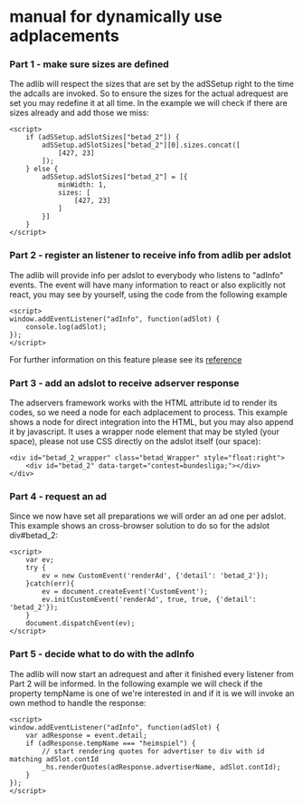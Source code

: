 # manual for dynamically use adplacements

### Part 1 - make sure sizes are defined
The adlib will respect the sizes that are set by the adSSetup right to the time the adcalls are invoked.
So to ensure the sizes for the actual adrequest are set you may redefine it at all time.
In the example we will check if there are sizes already and add those we miss:

```
<script>
    if (adSSetup.adSlotSizes["betad_2"]) {
        adSSetup.adSlotSizes["betad_2"][0].sizes.concat([
            [427, 23]
        ]);
    } else {
        adSSetup.adSlotSizes["betad_2"] = [{
            minWidth: 1,
            sizes: [
                [427, 23]
            ]
        }]
    }
</script>
```

### Part 2 - register an listener to receive info from adlib per adslot
The adlib will provide info per adslot to everybody who listens to "adInfo" events.
The event will have many information to react or also explicitly not react, you may see by yourself,
using the code from the following example
```
<script>
window.addEventListener("adInfo", function(adSlot) {
    console.log(adSlot);
});
</script>
```
For further information on this feature please see its [reference](../publisher-loadHandler-reference.md)

### Part 3 - add an adslot to receive adserver response
The adservers framework works with the HTML attribute id to render its codes,
so we need a node for each adplacement to process.
This example shows a node for direct integration into the HTML, but you may also append it by javascript.
It uses a wrapper node element that may be styled (your space), please not use CSS directly on the adslot itself (our space):
```
<div id="betad_2_wrapper" class="betad_Wrapper" style="float:right">
    <div id="betad_2" data-target="contest=bundesliga;"></div>
</div>
```

### Part 4 - request an ad
Since we now have set all preparations we will order an ad one per adslot.
This example shows an cross-browser solution to do so for the adslot div#betad_2:
```
<script>
    var ev;
    try {
        ev = new CustomEvent('renderAd', {'detail': 'betad_2'});
    }catch(err){
        ev = document.createEvent('CustomEvent');
        ev.initCustomEvent('renderAd', true, true, {'detail': 'betad_2'});
    }
    document.dispatchEvent(ev);
</script>
```

### Part 5 - decide what to do with the adInfo
The adlib will now start an adrequest and after it finished every listener from Part 2 will be informed.
In the following example we will check if the property tempName is one of we're interested in
and if it is we will invoke an own method to handle the response:
```
<script>
window.addEventListener("adInfo", function(adSlot) {
    var adResponse = event.detail;
    if (adResponse.tempName === "heimspiel") {
        // start rendering quotes for advertiser to div with id matching adSlot.contId
        _hs.renderQuotes(adResponse.advertiserName, adSlot.contId);
    }
});
</script>
```